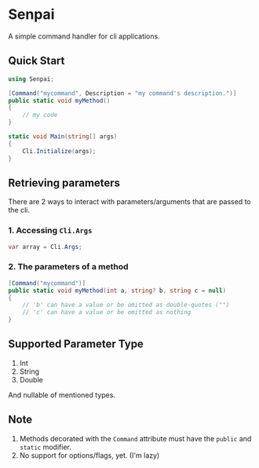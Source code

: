 # Senpai
A simple command handler for cli applications.

## Quick Start
```C#
using Senpai;

[Command("mycommand", Description = "my command's description.")]
public static void myMethod() 
{
    // my code
}

static void Main(string[] args) 
{
    Cli.Initialize(args);
}
```

## Retrieving parameters
There are 2 ways to interact with parameters/arguments that are passed to the cli.

### 1. Accessing `Cli.Args`
```C#
var array = Cli.Args;
```

### 2. The parameters of a method
```C#
[Command("mycommand")]
public static void myMethod(int a, string? b, string c = null)
{
    // 'b' can have a value or be omitted as double-quotes ("")
    // 'c' can have a value or be omitted as nothing
}
```

## Supported Parameter Type
1. Int
2. String
3. Double

And nullable of mentioned types.

## Note
1. Methods decorated with the `Command` attribute must have the `public` and `static` modifier.
2. No support for options/flags, yet. (I'm lazy)